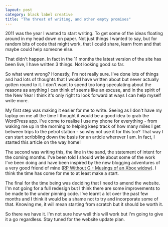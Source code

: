 ```yaml
---
layout: post
category: black label creative
title: "The threat of writing, and other empty promises"
---
```


2011 was the year I wanted to start writing. To get some of the ideas floating around in my head down on paper. Not just things I wanted to say, but for random bits of code that might work, that I could share, learn from and that maybe could help someone else.

That didn't happen. In fact in the 11 months the latest version of the site has been live, I have written 3 things. Not looking good so far.

So what went wrong? Honestly, I'm not really sure. I've done lots of things and had lots of thoughts that I would have written about but never actually gotten round to it. I don't want to spend too long speculating about the reasons as anything I can think of seems like an excuse, and in the spirit of the New Year I think it's only right to look forward at ways I can help myself write more.

My first step was making it easier for me to write. Seeing as I don't have my laptop on me all the time I thought it would be a good idea to grab the WordPress app. I've come to realise I use my phone for everything - from waking me up in the morning to helping keep track of how many miles I get between trips to the petrol station - so why not use it for this too? That way I can start scribbling down the basis for an article wherever I am. In fact, I started this article on the way home!

The second was writing this, the line in the sand, the statement of intent for the coming months. I've been told I should write about some of the work I've been doing and have been inspired by the new blogging adventures of a very good friend of mine ([RP Without G - Musings of an Xbox widow](http://rpwithoutg.blogspot.co.uk/)). I think the time has come for me to at least make a start.

The final for the time being was deciding that I need to amend the website. I'm not going for a full redesign but I think there are some improvements to be made to the under pinning code. I've learnt a lot over the past few months and I think it would be a shame not to try and incorporate some of that. Knowing me, it will mean starting from scratch but it should be worth it.

So there we have it. I'm not sure how well this will work but I'm going to give it a go regardless. Stay tuned for the website update plan.